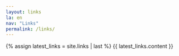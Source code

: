 ```yaml
---
layout: links
la: en
nav: "Links"
permalink: /links/
---
```


{% assign latest_links = site.links | last %}
{{ latest_links.content }}
